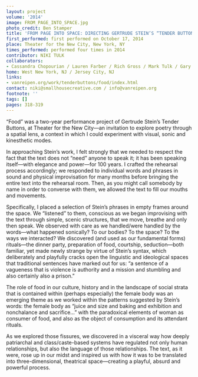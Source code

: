 ```yaml
---
layout: project
volume: '2014'
image: FROM_PAGE_INTO_SPACE.jpg
photo_credit: Ben Stamper
title: 'FROM PAGE INTO SPACE: DIRECTING GERTRUDE STEIN’S “TENDER BUTTONS” (FOOD)'
first_performed: first performed on October 17, 2014
place: Theater for the New City, New York, NY
times_performed: performed four times in 2014
contributor: NIKI TULK
collaborators:
- Cassandra Chopourian / Lauren Farber / Rich Gross / Mark Tulk / Gary Heidt
home: West New York, NJ / Jersey City, NJ
links:
- vanreipen.org/work/tenderbuttons/food/index.html
contact: niki@smallhousecreative.com / info@vanreipen.org
footnote: ''
tags: []
pages: 318-319
---
```


“Food” was a two-year performance project of Gertrude Stein’s Tender Buttons, at Theater for the New City—an invitation to explore poetry through a spatial lens, a context in which I could experiment with visual, sonic and kinesthetic modes.

In approaching Stein’s work, I felt strongly that we needed to respect the fact that the text does not “need” anyone to speak it; it has been speaking itself—with elegance and power—for 100 years. I crafted the rehearsal process accordingly; we responded to individual words and phrases in sound and physical improvisation for many months before bringing the entire text into the rehearsal room. Then, as you might call somebody by name in order to converse with them, we allowed the text to fill our mouths and movements.

Specifically, I placed a selection of Stein’s phrases in empty frames around the space. We “listened” to them, conscious as we began improvising with the text through simple, scenic structures, that we move, breathe and only then speak. We observed with care as we handled/were handled by the words—what happened sonically? To our bodies? To the space? To the ways we interacted? We discovered (and used as our fundamental forms) rituals—the dinner party, preparation of food, courtship, seduction—both familiar, yet made newly strange by virtue of Stein’s syntax, which deliberately and playfully cracks open the linguistic and ideological spaces that traditional sentences have marked out for us: “a sentence of a vagueness that is violence is authority and a mission and stumbling and also certainly also a prison.”

The role of food in our culture, history and in the landscape of social strata that is contained within (perhaps especially) the female body was an emerging theme as we worked within the patterns suggested by Stein’s words: the female body as “juice and size and baking and exhibition and nonchalance and sacrifice…” with the paradoxical elements of woman as consumer of food, and also as the object of consumption and its attendant rituals.

As we explored those fissures, we discovered in a visceral way how deeply patriarchal and class/caste-based systems have regulated not only human relationships, but also the language of those relationships. The text, as it were, rose up in our midst and inspired us with how it was to be translated into three-dimensional, theatrical space—creating a playful, absurd and powerful process.
